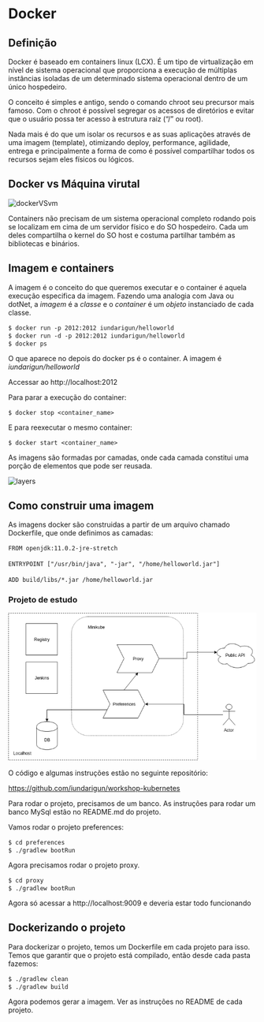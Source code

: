 # Docker

## Definição 

Docker é baseado em containers linux (LCX).  É um tipo de virtualização em nível de sistema operacional que proporciona a execução de múltiplas instâncias isoladas de um determinado sistema operacional dentro de um único hospedeiro. 

O conceito é simples e antigo, sendo o comando chroot seu precursor mais famoso. Com o chroot é possível segregar os acessos de diretórios e evitar que o usuário possa ter acesso à estrutura raiz (“/” ou root).

Nada mais é do que um isolar os recursos e as suas aplicações através de uma imagem (template), otimizando deploy, performance, agilidade, entrega e principalmente a forma de como é possível compartilhar todos os recursos sejam eles físicos ou lógicos.

## Docker vs Máquina virutal

![dockerVSvm](https://techglimpse.com/wp-content/uploads/2016/03/Container-vs-VMs.jpg)

Containers não precisam de um sistema operacional completo rodando pois se localizam em cima de um servidor físico e do SO hospedeiro. Cada um deles compartilha o kernel do SO host e costuma partilhar também as bibliotecas e binários.

## Imagem e containers

A imagem é o conceito do que queremos executar e o container é aquela execução especifica da imagem. Fazendo uma analogia com Java ou dotNet, a *imagem* é a *classe* e o *container* é um *objeto* instanciado de cada classe.  

```
$ docker run -p 2012:2012 iundarigun/helloworld
$ docker run -d -p 2012:2012 iundarigun/helloworld
$ docker ps
```
O que aparece no depois do docker ps é o container. A imagem é *iundarigun/helloworld*

Accessar ao http://localhost:2012

Para parar a execução do container:
```
$ docker stop <container_name>
```
E para reexecutar o mesmo container:
```
$ docker start <container_name>
```

As imagens são formadas por camadas, onde cada camada constitui uma porção de elementos que pode ser reusada. 

![layers](http://www.twistlock.com/wp-content/uploads/2017/01/1.jpg)

## Como construir uma imagem

As imagens docker são construidas a partir de um arquivo chamado Dockerfile, que onde definimos as camadas:
```
FROM openjdk:11.0.2-jre-stretch

ENTRYPOINT ["/usr/bin/java", "-jar", "/home/helloworld.jar"]

ADD build/libs/*.jar /home/helloworld.jar
``` 

### Projeto de estudo

![goal](goal.png)

O código e algumas instruções estão no seguinte repositório:

https://github.com/iundarigun/workshop-kubernetes

Para rodar o projeto, precisamos de um banco. As instruções para rodar um banco MySql estão no README.md do projeto.

Vamos rodar o projeto preferences:
```
$ cd preferences
$ ./gradlew bootRun
```

Agora precisamos rodar o projeto proxy. 
```
$ cd proxy
$ ./gradlew bootRun
```

Agora só acessar a http://localhost:9009 e deveria estar todo funcionando

## Dockerizando o projeto

Para dockerizar o projeto, temos um Dockerfile em cada projeto para isso. Temos que garantir que o projeto está compilado, então desde cada pasta fazemos:

```
$ ./gradlew clean
$ ./gradlew build
```

Agora podemos gerar a imagem. Ver as instruções no README de cada projeto.


